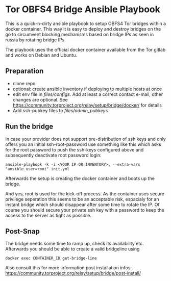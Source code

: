 # Tor OBFS4 Bridge Ansible Playbook

This is a quick-n-dirty ansible playbook to setup OBFS4 Tor bridges within a docker container. This way it is easy to deploy and destroy bridges on the go to circumvent blocking mechanisms based on bridge IPs as seen in russia by rotating bridge IPs. 

The playbook uses the official docker container available from the Tor gitlab and works on Debian and Ubuntu. 


## Preparation

* clone repo
* optional: create ansible inventory if deploying to multiple hosts at once
* edit env file in _files/configs_. Add at least a correct contact e-mail, other changes are optional. See https://community.torproject.org/relay/setup/bridge/docker/ for details
* Add ssh-pubkey files to _files/admin_pubkeys_

## Run the bridge

In case your provider does not support pre-distribution of ssh keys and only offers you an initial ssh-root-password use something like this which asks for the root password to push the ssh-keys configured above and subsequently deactivate root password login:
```
ansible-playbook -k -i <YOUR IP OR INVENTORY>, --extra-vars "ansible_user=root" init.yml
```
Afterwards the setup is creating the docker container and boots up the bridge. 

And yes, root is used for the kick-off process. As the container uses secure privilege seperation this seems to be an acceptable risk, espacialy for an instant bridge which should disappear after some time to rotate the IP. Of course you should secure your private ssh key with a password to keep the access to the server as tight as possible. 

## Post-Snap

The bridge needs some time to ramp up, check its availability etc. Afterwards you should be able to create a valid bridgeline using 
```
docker exec CONTAINER_ID get-bridge-line
```
Also consult this for more information post installation infos: https://community.torproject.org/relay/setup/bridge/post-install/
